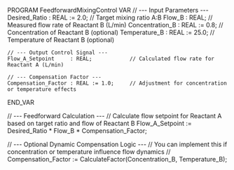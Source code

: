 PROGRAM FeedforwardMixingControl
VAR
    // --- Input Parameters ---
    Desired_Ratio       : REAL := 2.0;     // Target mixing ratio A:B
    Flow_B              : REAL;            // Measured flow rate of Reactant B (L/min)
    Concentration_B     : REAL := 0.8;     // Concentration of Reactant B (optional)
    Temperature_B       : REAL := 25.0;    // Temperature of Reactant B (optional)

    // --- Output Control Signal ---
    Flow_A_Setpoint     : REAL;            // Calculated flow rate for Reactant A (L/min)

    // --- Compensation Factor ---
    Compensation_Factor : REAL := 1.0;     // Adjustment for concentration or temperature effects
END_VAR

// --- Feedforward Calculation ---
// Calculate flow setpoint for Reactant A based on target ratio and flow of Reactant B
Flow_A_Setpoint := Desired_Ratio * Flow_B * Compensation_Factor;

// --- Optional Dynamic Compensation Logic ---
// You can implement this if concentration or temperature influence flow dynamics
// Compensation_Factor := CalculateFactor(Concentration_B, Temperature_B);

